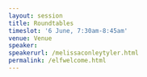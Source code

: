 ```yaml
---
layout: session
title: Roundtables
timeslot: '6 June, 7:30am-8:45am'
venue: Venue
speaker:
speakerurl: /melissaconleytyler.html
permalink: /elfwelcome.html
---
```

